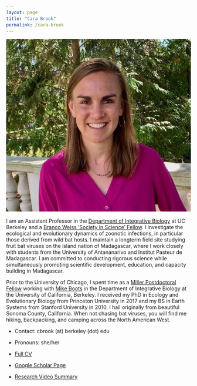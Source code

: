 ```yaml
---
layout: page
title: "Cara Brook"
permalink: /cara-brook
---
```

<img src="/assets/team/carabrook-headshot-2020.jpeg" alt="headshot" class="img-thumbnail float-end col-md-5" />

I am an Assistant Professor in the [Department of Integrative Biology](https://ib.berkeley.edu/) at UC Berkeley and a [Branco Weiss ‘Society in Science’ Fellow](https://brancoweissfellowship.org/). I investigate the ecological and evolutionary dynamics of zoonotic infections, in particular those derived from wild bat hosts. I maintain a longterm field site studying fruit bat viruses on  the island nation of Madagascar, where I work closely with students from the University of Antananarivo and Institut Pasteur de Madagascar. I am committed to conducting rigorous science while simultaneously promoting scientific development, education, and capacity building in Madagascar.

Prior to the University of Chicago, I spent time as a [Miller Postdoctoral Fellow](https://miller.berkeley.edu/) working with [Mike Boots](https://bootslab.org/) in the Department of Integrative Biology at the University of California, Berkeley. I received my PhD in Ecology and Evolutionary Biology from Princeton University in 2017 and my BS in Earth Systems from Stanford University in 2010. I hail originally from beautiful Sonoma County, California. When not chasing bat viruses, you will find me hiking, backpacking, and camping across the North American West. 

* Contact: cbrook (at) berkeley (dot) edu
* Pronouns: she/her
* <a href="/assets/CV_CaraBrook_Full_Feb2025.pdf">Full CV</a>

* <a href="https://scholar.google.com/citations?user=jDzdfmMAAAAJ&hl=en&oi=ao">Google Scholar Page</a>
* <a href="https://vimeo.com/840916526">Research Video Summary</a>

<div style="clear:both;">&nbsp;</div>
